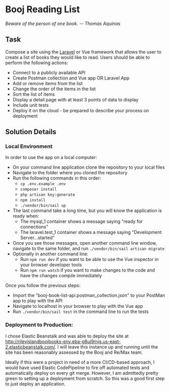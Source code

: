 # Booj Reading List

*Beware of the person of one book. -- Thomas Aquinas*

## Task

Compose a site using the [Laravel](https://laravel.com/) or Vue framework that allows the user to create a list of books
they would like to read. Users should be able to perform the following actions:

* Connect to a publicly available API
* Create Postman collection and Vue app OR Laravel App
* Add or remove items from the list
* Change the order of the items in the list
* Sort the list of items
* Display a detail page with at least 3 points of data to display
* Include unit tests
* Deploy it on the cloud - be prepared to describe your process on deployment

## Solution Details

### Local Environment

In order to use the app on a local computer:

* On your command line application clone the repository to your local files
* Navigate to the folder where you cloned the repository
* Run the following commands in this order:
    * `cp .env.example .env`
    * `composer install`
    * `php artisan key:generate`
    * `npm install`
    * `./vendor/bin/sail up`
* The last command take a long time, but you will know the application is ready when:
    * The mysql_1 container shows a message saying "ready for connections"
    * The laravel.test_1 container shows a message saying "Development Server...started"
* Once you see those messages, open another command line window, navigate to the same folder, and
  run `./vendor/bin/sail artisan migrate`
* Optionally in another command line:
    * Run `npm run dev` if you want to be able to use the Vue inspector in your browser developer tools
    * Run `npm run watch` if you want to make changes to the code and have the changes compile immediately

Once you follow the previous steps:

* Import the "booj-book-list-api.postman_collection.json" to your PostMan app to play with the API
* Navigate to localhost in your browser to play with the Vue app
* Run `./vendor/bin/sail test` in the command line to run the tests

### Deployment to Production:

I chose Elastic Beanstalk and was able to deploy the site
at http://rileyislandboojbooks-env.eba-g8uj9mjg.us-east-2.elasticbeanstalk.com/. I will leave this instance up and
running until the site has been reasonably assessed by the Booj and Re/Max team.

Ideally if this were a project in need of a more CI/CD-based approach, I would have used Elastic CodePipeline to fire
off automated tests and automatically deploy on every git merge. However, I am admittedly pretty green to setting up a
deployment from scratch. So this was a good first step to just deploy an application.
